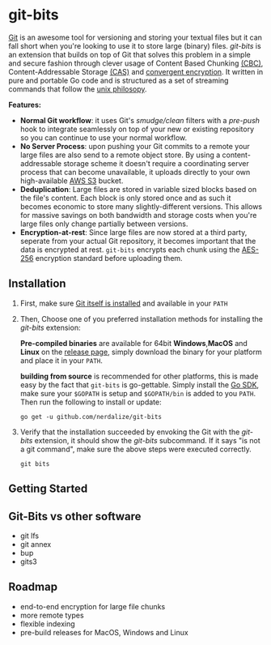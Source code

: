 # git-bits
[Git](https://git-scm.com/) is an awesome tool for versioning and storing your textual files but it can fall short when you're looking to use it to store large (binary) files. *git-bits* is an extension that builds on top of Git that solves this problem in a simple and secure fashion through clever usage of Content Based Chunking [(CBC)](https://en.wikipedia.org/wiki/Rolling_hash), Content-Addressable Storage [(CAS)](https://en.wikipedia.org/wiki/Content-addressable_storage) and [convergent encryption](https://en.wikipedia.org/wiki/Convergent_encryption). It written in pure and portable Go code and is structured as a set of streaming commands that follow the [unix philosopy](https://en.wikipedia.org/wiki/Unix_philosophy).

**Features:**

 - **Normal Git workflow**: it uses Git's *smudge/clean* filters with a *pre-push* hook to integrate seamlessly on top of your new or existing repository so you can continue to use your normal workflow. 
 - **No Server Process**: upon pushing your Git commits to a remote your large files are also send to a remote object store. By using a content-addressable storage scheme it doesn't require a coordinating server process that can become unavailable, it uploads directly to your own high-available [AWS S3](https://aws.amazon.com/s3/) bucket. 
 - **Deduplication**: Large files are stored in variable sized blocks based on the file's content. Each block is only stored once and as such it becomes economic to store many slightly-different versions. This allows for massive savings on both bandwidth and storage costs when you're large files only change partially between versions.
 - **Encryption-at-rest**: Since large files are now stored at a third party, seperate from your actual Git repository, it becomes important that the data is encrypted at rest. `git-bits` encrypts each chunk using the [AES-256](https://en.wikipedia.org/wiki/Advanced_Encryption_Standard) encryption standard before uploading them.


## Installation
1. First, make sure [Git itself is installed](https://git-scm.com/downloads) and available in your `PATH`

2. Then, Choose one of you preferred installation methods for installing the _git-bits_ extension:
	
	__Pre-compiled binaries__ are available for 64bit __Windows__,__MacOS__ and __Linux__ on the [release page](https://github.com/nerdalize/git-bits/releases), simply download the binary for your platform and place it in your `PATH`. 

	__building from source__ is recommended for other platforms, this is made easy by the fact that `git-bits` is go-gettable. Simply install the [Go SDK](https://golang.org/doc/install), make sure your `$GOPATH` is setup and `$GOPATH/bin` is added to you `PATH`. Then run the following to install or update:

	```
	go get -u github.com/nerdalize/git-bits
	``` 

3. Verify that the installation succeeded by envoking the Git with the *git-bits* extension, it should show the _git-bits_ subcommand. If it says "is not a git command", make sure the above steps were executed correctly.

	```
	git bits
	```


## Getting Started


## Git-Bits vs other software 
- git lfs 
- git annex 
- bup 
- gits3

## Roadmap
- end-to-end encryption for large file chunks
- more remote types
- flexible indexing
- pre-build releases for MacOS, Windows and Linux